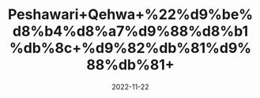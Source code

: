 ---
title: 'Peshawari+Qehwa+%22%d9%be%d8%b4%d8%a7%d9%88%d8%b1%db%8c+%d9%82%db%81%d9%88%db%81+'
date: '2022-11-22' 
metatag: '' 
inventory: '0' 
draft: false 
# meta description 
shortDescripton: 'Dried+Leaves%22+It+relieves+anxiety.+Many+people+find+sipping+hot+tea+to+be+relaxing%2c+Qehwa+offers+further+anxiety-reducing+properties.+It+also+prevents+infection.+Qehwa+contains+some+infection-preventing+capabilities.'
description: 'Tea%22%d9%82%db%81%d9%88%db%81'
longdescription: ''
tags: ''
brand: ''
subCategory: ''
unit: '50 gm-Pk'
sellCount: '0'
featured: True
# product Price
price: '50.0'
# Product Short Description
shortDescription: 'Dried+Leaves%22+It+relieves+anxiety.+Many+people+find+sipping+hot+tea+to+be+relaxing%2c+Qehwa+offers+further+anxiety-reducing+properties.+It+also+prevents+infection.+Qehwa+contains+some+infection-preventing+capabilities.'
productID: 'F5B84F79-9A2A-ED11-9968-005056B3A416'
type: 'products'
category: 'Tea%22%d9%82%db%81%d9%88%db%81' 
thumnailproduct: 'https://eraconnect.blob.core.windows.net/product-images/aminsaddiquidawakhana/F5B84F79-9A2A-ED11-9968-005056B3A416.webp' 
images:
  - image: 'https://eraconnect.blob.core.windows.net/product-images/aminsaddiquidawakhana/F5B84F79-9A2A-ED11-9968-005056B3A416.webp'  
Variants:
---